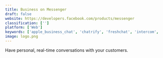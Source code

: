 ```yaml
---
title: Business on Messenger
draft: false 
website: https://developers.facebook.com/products/messenger
classification: ['']
platform: ['Web']
keywords: ['apple_business_chat', 'chatrify', 'freshchat', 'intercom', 'operator', 'path_talk', 'privnote', 'realtalk', 'recast.ai', 'shopbot', 'softros_lan_messenger', 'sonar', 'stealthy', 'telegram_bot_platform', 'text_blaster', 'thank_you_harry', 'whatsapp_business', 'wit.ai_bot_engine_(beta)', 'wrinkl', 'zingle', 'avaamo']
image: logo.png
---
```

Have personal, real-time conversations with your customers.